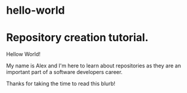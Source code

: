 # hello-world
Repository creation tutorial.
=================================

Hellow World!

My name is Alex and I'm here to learn about repositories as they are an important part of a software developers career.

Thanks for taking the time to read this blurb!
